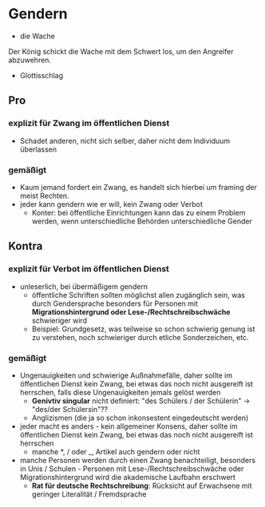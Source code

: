 # Gendern

- die Wache

Der König schickt die Wache mit dem Schwert los, um den Angreifer abzuwehren.

- Glottisschlag

## Pro

### explizit für Zwang im öffentlichen Dienst

- Schadet anderen, nicht sich selber, daher nicht dem Individuum überlassen

### gemäßigt

- Kaum jemand fordert ein Zwang, es handelt sich hierbei um framing der meist Rechten.
- jeder kann gendern wie er will, kein Zwang oder Verbot
  - Konter: bei öffentliche Einrichtungen kann das zu einem Problem werden, wenn unterschiedliche Behörden unterschiedliche Gender

## Kontra 

### explizit für Verbot im öffentlichen Dienst

- unleserlich, bei übermäßigem gendern
	 - öffentliche Schriften sollten möglichst allen zugänglich sein, was durch Gendersprache besonders für Personen mit **Migrationshintergrund oder Lese-/Rechtschreibschwäche** schwieriger wird
	 - Beispiel: Grundgesetz, was teilweise so schon schwierig genung ist zu verstehen, noch schwieriger durch etliche Sonderzeichen, etc.

### gemäßigt

- Ungenauigkeiten und schwierige Außnahmefälle, daher sollte im öffentlichen Dienst kein Zwang, bei etwas das noch nicht ausgereift ist herrschen, falls diese Ungenauigkeiten jemals gelöst werden
	 - **Genivtiv singular** nicht definiert: "des Schülers / der Schülerin" -> "des/der Schüler*s*in"??
	 - Anglizismen (die ja so schon inkonsestent eingedeutscht werden)
- jeder macht es anders - kein allgemeiner Konsens, daher sollte im öffentlichen Dienst kein Zwang, bei etwas das noch nicht ausgereift ist herrschen
	 - manche *, / oder _, Artikel auch gendern oder nicht
- manche Personen werden durch einen Zwang benachteiligt, besonders in Unis / Schulen
		- Personen mit Lese-/Rechtschreibschwäche oder Migrationshintergrund wird die akademische Laufbahn erschwert
	 - **Rat für deutsche Rechtschreibung**: Rücksicht auf Erwachsene mit geringer Literalität / Fremdsprache